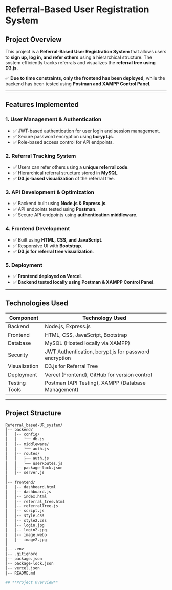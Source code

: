 # **Referral-Based User Registration System**  

## **Project Overview**  
This project is a **Referral-Based User Registration System** that allows users to **sign up, log in, and refer others** using a hierarchical structure. The system efficiently tracks referrals and visualizes the **referral tree using D3.js**.  

✅ **Due to time constraints, only the frontend has been deployed**, while the backend has been tested using **Postman and XAMPP Control Panel**.  

---

## **Features Implemented**  

### **1. User Management & Authentication**  
- ✅ JWT-based authentication for user login and session management.  
- ✅ Secure password encryption using **bcrypt.js**.  
- ✅ Role-based access control for API endpoints.  

### **2. Referral Tracking System**  
- ✅ Users can refer others using a **unique referral code**.  
- ✅ Hierarchical referral structure stored in **MySQL**.  
- ✅ **D3.js-based visualization** of the referral tree.  

### **3. API Development & Optimization**  
- ✅ Backend built using **Node.js & Express.js**.  
- ✅ API endpoints tested using **Postman**.  
- ✅ Secure API endpoints using **authentication middleware**.  

### **4. Frontend Development**  
- ✅ Built using **HTML, CSS, and JavaScript**.  
- ✅ Responsive UI with **Bootstrap**.  
- ✅ **D3.js for referral tree visualization**.  

### **5. Deployment**  
- ✅ **Frontend deployed on Vercel**.  
- ✅ **Backend tested locally using Postman & XAMPP Control Panel**.  

---

## **Technologies Used**  

| **Component**  | **Technology Used** |
|---------------|------------------|
| Backend | Node.js, Express.js |
| Frontend | HTML, CSS, JavaScript, Bootstrap |
| Database | MySQL (Hosted locally via XAMPP) |
| Security | JWT Authentication, bcrypt.js for password encryption |
| Visualization | D3.js for Referral Tree |
| Deployment | Vercel (Frontend), GitHub for version control |
| Testing Tools | Postman (API Testing), XAMPP (Database Management) |

---

## **Project Structure**  

```sh
Referral_based-UR_system/
│-- backend/
│   │-- config/
│   │   └── db.js
│   │-- middleware/
│   │   └── auth.js
│   │-- routes/
│   │   ├── auth.js
│   │   └── userRoutes.js
│   │-- package-lock.json
│   │-- server.js
│
│-- frontend/
│   │-- dashboard.html
│   │-- dashboard.js
│   │-- index.html
│   │-- referral_tree.html
│   │-- referralTree.js
│   │-- script.js
│   │-- style.css
│   │-- style2.css
│   │-- login.jpg
│   │-- login2.jpg
│   │-- image.webp
│   │-- image2.jpg
│
│-- .env
│-- .gitignore
│-- package.json
│-- package-lock.json
│-- vercel.json
│-- README.md

## **Project Overview** 
